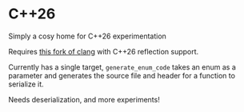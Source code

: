 # C++26

Simply a cosy home for C++26 experimentation

Requires [this fork of clang](https://github.com/bloomberg/clang-p2996)
with C++26 reflection support.

Currently has a single target, `generate_enum_code` takes an enum as a parameter and 
generates the source file and header for a function to serialize it.

Needs deserialization, and more experiments!

